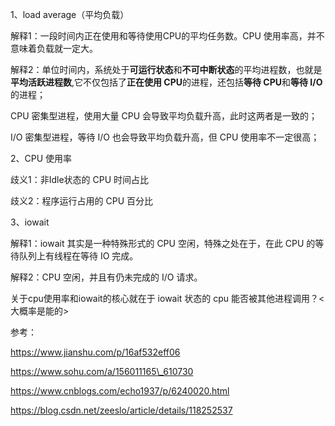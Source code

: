1、load average（平均负载）

解释1：一段时间内正在使用和等待使用CPU的平均任务数。CPU 使用率高，并不意味着负载就一定大。

解释2：单位时间内，系统处于**可运行状态**和**不可中断状态**的平均进程数，也就是**平均活跃进程数**,它不仅包括了**正在使用 CPU**的进程，还包括**等待 CPU**和**等待  I/O**的进程；

 CPU 密集型进程，使用大量 CPU 会导致平均负载升高，此时这两者是一致的；

I/O 密集型进程，等待 I/O 也会导致平均负载升高，但 CPU 使用率不一定很高；

 2、CPU 使用率

歧义1：非Idle状态的 CPU 时间占比

歧义2：程序运行占用的 CPU 百分比

3、iowait

解释1：iowait 其实是一种特殊形式的 CPU 空闲，特殊之处在于，在此 CPU 的等待队列上有线程在等待 IO 完成。

解释2：CPU 空闲，并且有仍未完成的 I/O 请求。

关于cpu使用率和iowait的核心就在于 iowait 状态的 cpu 能否被其他进程调用？<大概率是能的>

参考：

https://www.jianshu.com/p/16af532eff06

https://www.sohu.com/a/156011165\_610730

https://www.cnblogs.com/echo1937/p/6240020.html

https://blog.csdn.net/zeeslo/article/details/118252537